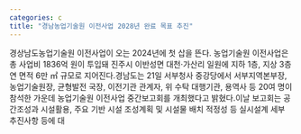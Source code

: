 ```yaml
---
categories: c
title: "경남농업기술원 이전사업 2028년 완료 목표 추진"
---
```

경상남도농업기술원 이전사업이 오는 2024년에 첫 삽을 뜬다. 농업기술원 이전사업은 총 사업비 1836억 원이 투입돼 진주시 이반성면 대천·가산리 일원에 지하 1층, 지상 3층 연 면적 6만 ㎡ 규모로 지어진다.경남도는 21일 서부청사 중강당에서 서부지역본부장, 농업기술원장, 균형발전 국장, 이전기관 관계자, 위 수탁 대행기관, 용역사 등 20여 명이 참석한 가운데 농업기술원 이전사업 중간보고회를 개최했다고 밝혔다.이날 보고회는 공간조성과 시설활용, 주요 기반 시설 조성계획 및 시설물 배치 적정성 등 실시설계 세부 추진사항 등에 대